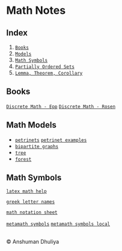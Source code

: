 Math Notes
====================

Index
--------
1. [`Books`](#books)
1. [`Models`](#models)
2. [`Math Symbols`](#symbols)
3. [`Partially Ordered Sets`](posets.html)
4. [`Lemma, Theorem, Corollary`](https://divisbyzero.com/2008/09/22/what-is-the-difference-between-a-theorem-a-lemma-and-a-corollary/)

<a name="books"></a>
## Books
[`Discrete Math - Epp`](Discrete_Mathematics_with_Applications_EPP.pdf)
[`Discrete Math - Rosen`](Discrete_Mathematics_and_Its_Applications_7th_Edition_Rosen.pdf)

<a name="models"></a>
## Math Models

* [`petrinets`](https://www.site.uottawa.ca/~bochmann/ELG7187C/CourseNotes/BehaviorModeling/Petri-nets/index.html) [`petrinet examples`](http://www.informatik.uni-hamburg.de/TGI/PetriNets/introductions/aalst/)
* [`bipartite graphs`](https://en.wikipedia.org/wiki/Bipartite_graph)
* [`tree`](https://en.wikipedia.org/wiki/Tree_(graph_theory))
* [`forest`](https://en.wikipedia.org/wiki/Tree_(graph_theory)#Forest)


<a name="symbols"></a>
## Math Symbols

[`latex math help`](../latex/undergradmath.pdf)

[`greek letter names`](greek-letters.png)

[`math notation sheet`](math-notation-sheet.jpg)

[`metamath symbols`](http://us.metamath.org/symbols/symbols.html)
[`metamath symbols local`](us.metamath.org/symbols/symbols.html)

   
<div class="footer"> <br/> &copy; Anshuman Dhuliya <br/> </div>

